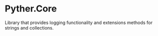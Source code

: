 ﻿# Pyther.Core

Library that provides logging functionality and extensions methods for strings and collections.